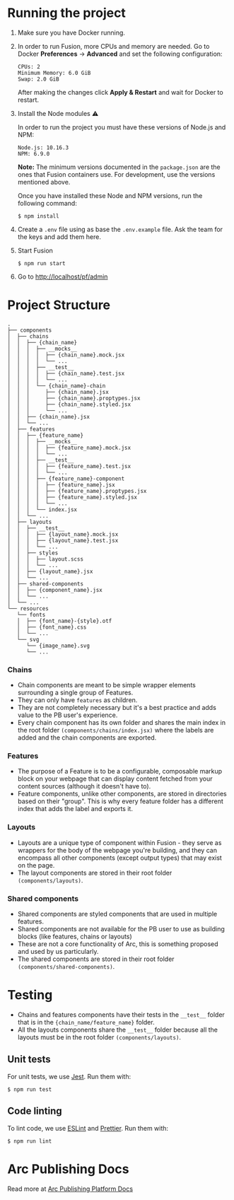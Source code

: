 # Running the project

1. Make sure you have Docker running.

2. In order to run Fusion, more CPUs and memory are needed. Go to Docker **Preferences** -> **Advanced** and set the following configuration:

   ```
   CPUs: 2
   Minimum Memory: 6.0 GiB
   Swap: 2.0 GiB
   ```

   After making the changes click **Apply & Restart** and wait for Docker to restart.

3. Install the Node modules :warning:

   In order to run the project you must have these versions of Node.js and NPM:

   ```
   Node.js: 10.16.3
   NPM: 6.9.0
   ```

   **Note:** The minimum versions documented in the `package.json` are the ones that Fusion containers use. For development, use the versions mentioned above.

   Once you have installed these Node and NPM versions, run the following command:

   ```
   $ npm install
   ```

4.  Create a `.env` file using as base the `.env.example` file. Ask the team for the keys and add them here.

5. Start Fusion

   ```
   $ npm run start
   ```

6. Go to [http://localhost/pf/admin](http://localhost/pf/admin)

# Project Structure

```
.
├── components
│  ├── chains
│  │  ├── {chain_name}
│  │  │  ├── __mocks__
│  │  │  │  ├── {chain_name}.mock.jsx
│  │  │  │  └── ...
│  │  │  ├── __test__
│  │  │  │  ├── {chain_name}.test.jsx
│  │  │  │  └── ...
│  │  │  └── {chain_name}-chain
│  │  │     ├── {chain_name}.jsx
│  │  │     ├── {chain_name}.proptypes.jsx
│  │  │     ├── {chain_name}.styled.jsx
│  │  │     └── ...
│  │  ├── {chain_name}.jsx
│  │  └── ...
│  ├── features
│  │  ├── {feature_name}
│  │  │  ├── __mocks__
│  │  │  │  ├── {feature_name}.mock.jsx
│  │  │  │  └── ...
│  │  │  ├── __test__
│  │  │  │  ├── {feature_name}.test.jsx
│  │  │  │  └── ...
│  │  │  ├── {feature_name}-component
│  │  │  │  ├── {feature_name}.jsx
│  │  │  │  ├── {feature_name}.proptypes.jsx
│  │  │  │  ├── {feature_name}.styled.jsx
│  │  │  │  └── ...
│  │  │  └── index.jsx
│  │  └── ...
│  ├── layouts
│  │  ├── __test__
│  │  │  ├── {layout_name}.mock.jsx
│  │  │  ├── {layout_name}.test.jsx
│  │  │  └── ...
│  │  ├── styles
│  │  │  ├── layout.scss
│  │  │  └── ...
│  │  ├── {layout_name}.jsx
│  │  └── ...
│  ├── shared-components
│  │  ├── {component_name}.jsx
│  │  └── ...
│  └── ...
└── resources
   └── fonts
   │  ├── {font_name}-{style}.otf
   │  ├── {font_name}.css
   │  └── ...
   └── svg
      └── {image_name}.svg
      └── ...
```

### Chains

- Chain components are meant to be simple wrapper elements surrounding a single group of Features.
- They can only have `features` as children.
- They are not completely necessary but it's a best practice and adds value to the PB user's experience.
- Every chain component has its own folder and shares the main index in the root folder `(components/chains/index.jsx)` where the labels are added and the chain components are exported.

### Features

- The purpose of a Feature is to be a configurable, composable markup block on your webpage that can display content fetched from your content sources (although it doesn't have to).
- Feature components, unlike other components, are stored in directories based on their "group". This is why every feature folder has a different index that adds the label and exports it.

### Layouts

- Layouts are a unique type of component within Fusion - they serve as wrappers for the body of the webpage you're building, and they can encompass all other components (except output types) that may exist on the page.
- The layout components are stored in their root folder `(components/layouts)`.

### Shared components

- Shared components are styled components that are used in multiple features.
- Shared components are not available for the PB user to use as building blocks (like features, chains or layouts)
- These are not a core functionality of Arc, this is something proposed and used by us particularly.
- The shared components are stored in their root folder `(components/shared-components)`.

# Testing

- Chains and features components have their tests in the `__test__` folder that is in the `{chain_name/feature_name}` folder.
- All the layouts components share the `__test__` folder because all the layouts must be in the root folder `(components/layouts)`.

## Unit tests

For unit tests, we use [Jest](https://jestjs.io/docs/en/getting-started). Run them with:

```
$ npm run test
```

## Code linting

To lint code, we use [ESLint](https://eslint.org/) and [Prettier](https://prettier.io/). Run them with:

```
$ npm run lint
```

# Arc Publishing Docs

Read more at [Arc Publishing Platform Docs](https://wizeline.arcpublishing.com/alc/arc-products/pagebuilder/fusion/documentation/recipes/creating-feature-pack.md#initializing-a-feature-pack)
